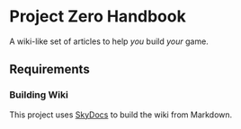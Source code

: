 # Project Zero Handbook

A wiki-like set of articles to help _you_ build _your_ game.

## Requirements

### Building Wiki

This project uses [SkyDocs](https://skydocs.skyost.eu/en/) to build the wiki from Markdown.